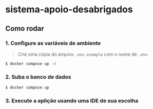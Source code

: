 # sistema-apoio-desabrigados

## Como rodar

### 1. Configure as variáveis de ambiente

> Crie uma cópia do arquivo `.env.example` com o nome de `.env`.

~~~bash
$ docker compose up -d
~~~

### 2. Suba o  banco de dados

~~~bash
$ docker compose up
~~~

### 3. Execute a aplição usando uma IDE de sua escolha